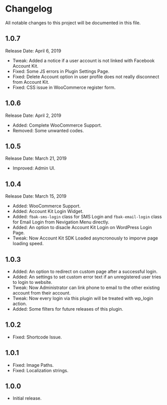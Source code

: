 # Changelog
All notable changes to this project will be documented in this file.

## 1.0.7
Release Date: April 6, 2019

* Tweak: Added a notice if a user account is not linked with Facebook Account Kit.
* Fixed: Some JS errors in Plugin Settings Page.
* Fixed: Delete Account option in user profile does not really disconnect from Account Kit.
* Fixed: CSS issue in WooCommerce register form.

## 1.0.6
Release Date: April 2, 2019

* Added: Complete WooCommerce Support.
* Removed: Some unwanted codes.

## 1.0.5
Release Date: March 21, 2019

* Improved: Admin UI.

## 1.0.4
Release Date: March 15, 2019

* Added: WooCommerce Support.
* Added: Account Kit Login Widget.
* Added: `fbak-sms-login` class for SMS Login and `fbak-email-login` class for Email Login from Nevigation Menu directly.
* Added: An option to disacle Account Kit Login on WordPress Login Page.
* Tweak: Now Account Kit SDK Loaded asyncronously to imporve page loading speed.

## 1.0.3

* Added: An option to redirect on custom page after a successful login.
* Added: An settings to set custom error text if an unregistered user tries to login to website.
* Tweak: Now Administrator can link phone to email to the other existing account from their account.
* Tweak: Now every login via this plugin will be treated with wp_login action.
* Added: Some filters for future releases of this plugin.

## 1.0.2

* Fixed: Shortcode Issue.

## 1.0.1

* Fixed: Image Paths.
* Fixed: Localization strings.

## 1.0.0

* Initial release.

